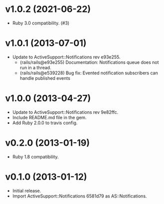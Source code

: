 # v1.0.2 (2021-06-22)
* Ruby 3.0 compatibility. (#3)

# v1.0.1 (2013-07-01)
* Update to ActiveSupport::Notifications rev e93e255.
  * (rails/rails@e93e255) Documentation: Notifications queue does not run in a thread.
  * (rails/rails@e539228) Bug fix: Evented notification subscribers can handle published events

# v1.0.0 (2013-04-27)
* Update to ActiveSupport::Notifications rev 9e82ffc.
* Include README.md file in the gem.
* Add Ruby 2.0.0 to travis config.

# v0.2.0 (2013-01-19)
* Ruby 1.8 compatibility.

# v0.1.0 (2013-01-12)
* Initial release.
* Import ActiveSupport::Notifications 6581d79 as AS::Notifications.
